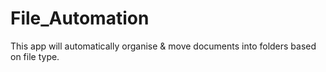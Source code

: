# File_Automation
This app will automatically organise & move documents into folders based on file type.

